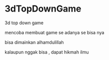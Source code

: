 # 3dTopDownGame

3d top down game 

mencoba membuat game se adanya se bisa nya 

bisa dimainkan alhamdulillah

kalaupun nggak bisa , dapat hikmah ilmu 
